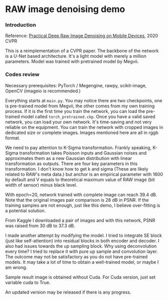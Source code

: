 # RAW image denoising demo

### Introduction

Reference: [Practical Deep Raw Image Denoising on Mobile Devices](https://arxiv.org/abs/2010.06935), 2020 CVPR

This is a reimplementation of a CVPR paper. The backbone of the network is a U-Net based architecture. It's a light model with merely a million parameters. Model was trained with pretrained model by Megvii.

### Codes review

Necessary prerequisites: PyTorch / Megengine, rawpy, scikit-image, OpenCV (imageio is recommended.)

Everything starts at `main.py`. You may notice there are two checkpoints, one is pre-trained model from Megvii, the other comes from my own training process. If it is the first time you train the network, you can load the pre-trained model called `torch_pretrained.ckp`. Once you have a valid saved network, you can load your own network. It's time-saving and not very reliable on the equipment. You can train the network with cropped images in dedicated size or complete images. Images mentioned here are all in rggb format. 

We need to pay attention to K-Sigma transformation. Frankly speaking, K-Sigma transformation takes Poisson inputs and Gaussian noises and approximates them as a new Gaussian distribution with linear transformation as outputs. There are four key parameters in this transformation. I don't know how to get k and sigma (These are likely related to RAW's meta data.) but anchor is an empirical parameter with 1600 by default and V equals to theoretical maximum value of RAW image (bit width of sensor) minus black level.

With epoch=20, network trained with complete image can reach 39.4 dB. Note that the original images pair comparison is 28 dB in PSNR. If the training samples are not enough, just like this demo, I believe over-fitting is a potential solution.

From Kaggle I downloaded a pair of images and with this network, PSNR was raised from 30 dB to 37.3 dB.

I made another attempt by modifying the model. I tried to integrate SE block (just like self-attention) into residual blocks in both encoder and decoder. I also had issues towards the up sampling block. Why using deconvolution every time? I tried to replace it with pure up sample and convolution layer. The outcome may not be satisfactory as you do not have pre-trained models. It may take a lot of time to obtain a well-trained model, or maybe I am wrong.

Sample result image is obtained without Cuda. For Cuda version, just set variable cuda to True.

An updated version may be released if there is any progress.

